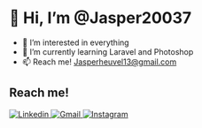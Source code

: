 <H1>👋 Hi, I’m @Jasper20037</H1>

- 👀 I’m interested in everything
- 🌱 I’m currently learning Laravel and Photoshop
- 📫 Reach me! Jasperheuvel13@gmail.com 

<H2>Reach me!</H2>

<a href="https://nl.linkedin.com/in/jasper-van-den-heuvel-00424a193" target="_blank">![Linkedin](https://img.shields.io/badge/Linkedin-0A66C2?style=for-the-badge&logo=Linkedin&logoColor=white)
</a>
<a href="mailto: Jasperheuvel13@gmail.com" target="_blank">![Gmail](https://img.shields.io/badge/Gmail-EA4335?style=for-the-badge&logo=Gmail&logoColor=white)
</a>
<a href="https://www.instagram.com/jasper2003_040/" target="_blank">![Instagram](https://img.shields.io/badge/Instagram-E4405F?style=for-the-badge&logo=Instagram&logoColor=white)
</a>

<!---
- 💞️ I’m looking to collaborate on anything

Jasper20037/Jasper20037 is a ✨ special ✨ repository because its `README.md` (this file) appears on your GitHub profile.
You can click the Preview link to take a look at your changes.
--->
